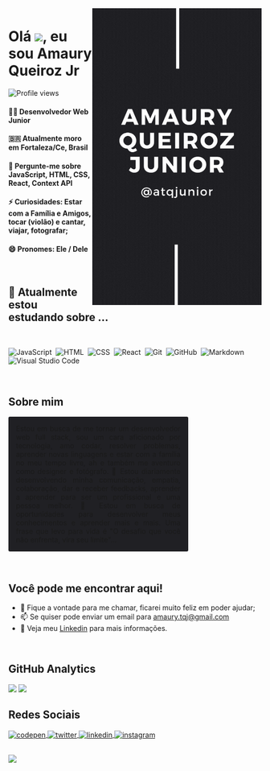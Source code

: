 <img align="right" height="590em" src="atqjunior.gif"/>
<h1 align="left">Olá <img src="https://raw.githubusercontent.com/kaueMarques/kaueMarques/master/hi.gif" width="30px">, eu sou Amaury Queiroz Jr</h1>
<p align="left"> <img src="https://komarev.com/ghpvc/?username=atqjunior&label=Profile+views&color=blue" alt="Profile views" /> </p>

#### 👨‍💻 Desenvolvedor Web Junior
#### 🇧🇷 Atualmente moro em Fortaleza/Ce, Brasil 
#### 💬 Pergunte-me sobre **JavaScript, HTML, CSS, React, Context API**
#### ⚡ Curiosidades: Estar com a Família e Amigos, tocar (violão) e cantar, viajar, fotografar;
#### 😄 Pronomes: Ele / Dele

<br/>

## 🌱 Atualmente estou estudando sobre ...&nbsp;

<br/>

![JavaScript](https://img.shields.io/badge/-JavaScript-05122A?style=flat&logo=javascript)&nbsp;
![HTML](https://img.shields.io/badge/-HTML-05122A?style=flat&logo=HTML5)&nbsp;
![CSS](https://img.shields.io/badge/-CSS-05122A?style=flat&logo=CSS3&logoColor=1572B6)&nbsp;
![React](https://img.shields.io/badge/-React-05122A?style=flat&logo=react)&nbsp;
![Git](https://img.shields.io/badge/-Git-05122A?style=flat&logo=git)&nbsp;
![GitHub](https://img.shields.io/badge/-GitHub-05122A?style=flat&logo=github)&nbsp;
![Markdown](https://img.shields.io/badge/-Markdown-05122A?style=flat&logo=markdown)&nbsp;
![Visual Studio Code](https://img.shields.io/badge/-Visual%20Studio%20Code-05122A?style=flat&logo=visual-studio-code&logoColor=007ACC)&nbsp;
<!-- ![Node.js](https://img.shields.io/badge/-Node.js-05122A?style=flat&logo=node.js)&nbsp; -->
<!-- ![mongoDB](https://img.shields.io/badge/-mongoDB-05122A?style=flat&logo=mongodb)&nbsp; -->
<!-- ![mySql](https://img.shields.io/badge/-mySQL-05122A?style=flat&logo=mysql)&nbsp; -->

<br>

## **Sobre mim**

<p align="justify" style="background:#202024;padding:15px;border-radius:3px;width:65%;">
Estou em busca de me tornar um desenvolvedor web full stack, sou um cara aficionado por tecnologia, amo codar, resolver problemas, aprender novas linguagens e estar com a família no meu tempo livre, ah e também me aventuro como designer e fotógrafo. 🤝 Estou diariamente desenvolvendo minha comunicação, empatia, colaboração, dar e receber feedbacks, aprender a aprender para ser um profissional e uma pessoa melhor. 💼 Estou em busca de oportunidades para desenvolver meus conhecimentos e aprender mais e mais. Uma frase que levo para vida é "O desafio que você não enfrenta, vira seu limite"...
</p>

<br>

## **Você pode me encontrar aqui!**

* 💬 Fique a vontade para me chamar, ficarei muito feliz em poder ajudar;
* 📫 Se quiser pode enviar um email para amaury.tqj@gmail.com
* 📝 Veja meu <a href="https://https://www.linkedin.com/in/atqjunior/" target="_blank">Linkedin</a> para mais informações.

<br/>

## **GitHub Analytics**
<div align="left">
<span>
  <img height="170em" src="https://github-readme-stats.vercel.app/api?username=atqjunior&show_icons=true&include_all_commits=true&count_private=true&theme=slateorange&icon_color=#268bd2&title_color=#268bd2&custom_title=Amaury Junior GitHub Stats"/>
</span>
<span>
  <img height="170em" src="https://github-readme-stats.vercel.app/api/top-langs/?username=atqjunior&layout=default&&langs_count=5&theme=slateorange&icon_color=#268bd2&title_color=#268bd2&custom_title=Most Used Languages"/>
</span>

<br>

## **Redes Sociais**

<p align="left">
<a href="https://codepen.io/atqjunior" target="_blank">
  <img align="center" src="https://img.shields.io/badge/-atqjunior-05122A?style=flat&logo=codepen" alt="codepen"/>
</a>
<a href="https://twitter.com/atqjunior" target="_blank">
  <img align="center" src="https://img.shields.io/badge/-atqjunior-05122A?style=flat&logo=twitter" alt="twitter"/>  
</a>
<a href="https://linkedin.com/in/atqjunior" target="_blank">
  <img align="center" src="https://img.shields.io/badge/-atqjunior-05122A?style=flat&logo=linkedin" alt="linkedin"/>
</a>
<a href="https://instagram.com/atqjunior" target="_blank">
 <img align="center" src="https://img.shields.io/badge/-atqjunior-05122A?style=flat&logo=instagram" alt="instagram"/>
</a>
</p>

<br/>

<img width="500em" src="https://github-readme-twitter-gazf.vercel.app/api?id=atqjunior&layout=wide&show_reply=off&show_retweet=off" />
